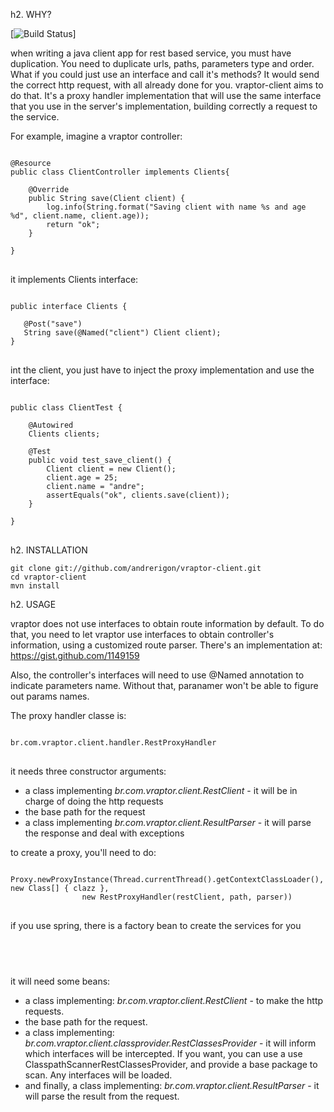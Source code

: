 h2. WHY?

[![Build Status](https://secure.travis-ci.org/andrerigon/vraptor-client.png)]

when writing a java client app for rest based service, you must have duplication.
You need to duplicate urls, paths, parameters type and order.
What if you could just use an interface and call it's methods?
It would send the correct http request, with all already done for you.
vraptor-client aims to do that. It's a proxy handler implementation that will use the same
interface that you use in the server's implementation, building correctly a request to the service.

For example, imagine a vraptor controller:

<pre>
<code>
@Resource
public class ClientController implements Clients{

    @Override
    public String save(Client client) {
		log.info(String.format("Saving client with name %s and age %d", client.name, client.age));
		return "ok";
	}

}
</code>
</pre>

it implements Clients interface:

<pre>
<code>
public interface Clients {

   @Post("save")
   String save(@Named("client") Client client);
}
</code>
</pre>

int the client, you just have to inject the proxy implementation and use the interface:

<pre>
<code>
public class ClientTest {

    @Autowired
    Clients clients;

    @Test
	public void test_save_client() {
		Client client = new Client();
		client.age = 25;
		client.name = "andre";
		assertEquals("ok", clients.save(client));
	}

}
</code>
</pre>

h2. INSTALLATION

<pre>
<code>git clone git://github.com/andrerigon/vraptor-client.git
cd vraptor-client
mvn install</code>
</pre>

h2. USAGE

vraptor does not use interfaces to obtain route information by default.
To do that, you need to let vraptor use interfaces to obtain controller's information, using
a customized route parser.
There's an implementation at: https://gist.github.com/1149159

Also, the controller's interfaces will need to use @Named annotation to indicate parameters name. Without that, paranamer won't be able to figure out params names.


The proxy handler classe is:

<pre>
<code>
br.com.vraptor.client.handler.RestProxyHandler
</code>
</pre>

it needs three constructor arguments:

* a class implementing *br.com.vraptor.client.RestClient* - it will be in charge of doing the http requests
* the base path for the request
* a class implementing *br.com.vraptor.client.ResultParser* - it will parse the response and deal with exceptions

to create a proxy, you'll need to do:

<pre>
<code>
Proxy.newProxyInstance(Thread.currentThread().getContextClassLoader(), new Class<?>[] { clazz },
				new RestProxyHandler(restClient, path, parser))
</code>
</pre>

if you use spring, there is a factory bean to create the services for you

<pre>
<code>
<bean name="factory" class=" br.com.vraptor.client.spring.SpringRestFactory" />
</code>
</pre>

it will need some beans:

* a class implementing: *br.com.vraptor.client.RestClient* - to make the http requests.
* the base path for the request.
* a class implementing: *br.com.vraptor.client.classprovider.RestClassesProvider* - it will inform which interfaces will be intercepted. If you want, you can use a use ClasspathScannerRestClassesProvider, and provide a base package to scan. Any interfaces will be loaded.
* and finally, a class implementing: *br.com.vraptor.client.ResultParser* - it will parse the result from the request.

